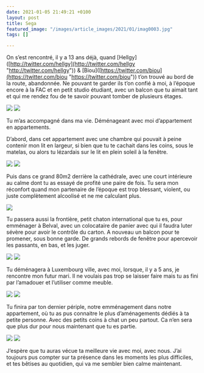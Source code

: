 ```yaml
---
date: 2021-01-05 21:49:21 +0100
layout: post
title: Sega
featured_image: "/images/article_images/2021/01/imag0003.jpg"
tags: []

---
```

On s’est rencontré, il y a 13 ans déjà, quand \[Hellgy\]([http://twitter.com/hellgy](http://twitter.com/hellgy "http://twitter.com/hellgy")) & \[Biou\]([https://twitter.com/biou](https://twitter.com/biou "https://twitter.com/biou")) t’on trouvé au bord de la route, abandonnée. Ne pouvant te garder ils t’on confié à moi, à l’époque encore à la FAC et en petit studio étudiant, avec un balcon que tu aimait tant et qui me rendez fou de te savoir pouvant tomber de plusieurs étages.

<div class="gallery" data-columns="2">
<img src="/images/article_images/2021/01/photo-84.jpg">
<img src="/images/article_images/2021/01/dsc00183.jpg">
</div>

Tu m’as accompagné dans ma vie. Déménageant avec moi d’appartement en appartements.

D’abord, dans cet appartement avec une chambre qui pouvait à peine contenir mon lit en largeur, si bien que tu te cachait dans les coins, sous le matelas, ou alors tu lézardais sur le lit en plein soleil à la fenêtre.

<div class="gallery" data-columns="2">
<img src="/images/article_images/2021/01/chaton-curieux-ce-matin.jpg">
<img src="/images/article_images/2021/01/untitled.jpg">
</div>

Puis dans ce grand 80m2 derrière la cathédrale, avec une court intérieure au calme dont tu as essayé de profité une paire de fois. Tu sera mon réconfort quand mon partenaire de l’époque est trop blessant, violent, ou juste complètement alcoolisé et ne me calculant plus.

![](/images/article_images/2021/01/d4ce5f03-5f63-4de1-a157-3e8a1d5aabfd.jpg)

Tu passera aussi la frontière, petit chaton international que tu es, pour emménager à Belval, avec un colocataire de panier avec qui il faudra luter sévère pour avoir le contrôle du carton. A nouveau un balcon pour te promener, sous bonne garde. De grands rebords de fenêtre pour apercevoir les passants, en bas, et les juger.

<div class="gallery" data-columns="2">
<img src="/images/article_images/2021/01/img_20180831_001530.jpg">
<img src="/images/article_images/2021/01/effects.jpg">
</div>

Tu déménagera à Luxembourg ville, avec moi, lorsque, il y a 5 ans, je rencontre mon futur mari. Il ne voulais pas trop se laisser faire mais tu as fini par l’amadouer et l’utiliser comme meuble.

<div class="gallery" data-columns="2">
<img src="/images/article_images/2021/01/img_20200603_190423.jpg">
<img src="/images/article_images/2021/01/img_20200430_212903.jpg">
</div>

Tu finira par ton dernier périple, notre emménagement dans notre appartement, où tu as pus connaitre le plus d’aménagements dédiés à ta petite personne. Avec des petits coins à chat un peu partout. Ca n’en sera que plus dur pour nous maintenant que tu es partie.

<div class="gallery" data-columns="2">
<img src="/images/article_images/2021/01/img_20190603_145046.jpg">
<img src="/images/article_images/2021/01/pxl_20201126_222410574.jpg">
</div>

J’espère que tu auras vécue ta meilleure vie avec moi, avec nous. J’ai toujours pus compter sur ta présence dans les moments les plus difficiles, et tes bêtises au quotidien, qui va me sembler bien calme maintenant.